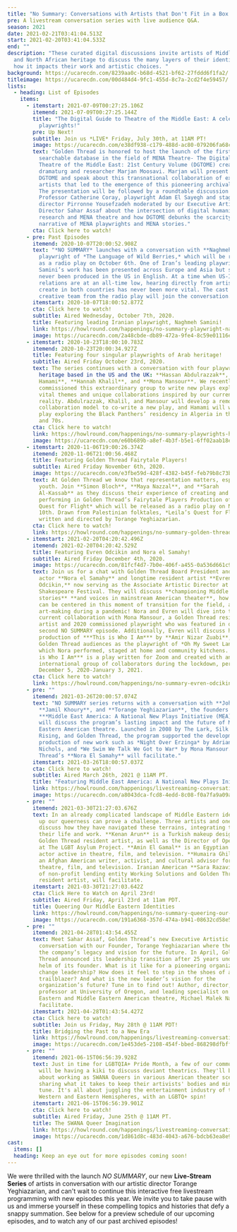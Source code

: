 ```yaml
---
title: "No Summary: Conversations with Artists that Don't Fit in a Box!"
pre: A livestream conversation series with live audience Q&A.
season: 2021
date: 2021-02-21T03:41:04.513Z
start: 2021-02-20T03:41:04.533Z
end: ""
description: "These curated digital discussions invite artists of Middle Eastern
  and North African heritage to discuss the many layers of their identity and
  how it impacts their work and artistic choices. "
background: https://ucarecdn.com/8239aa0c-b68d-4521-bf62-27fddd6f1fa2/
titleimage: https://ucarecdn.com/00d484d4-9fc1-455d-8c7a-2cd2f4e59457/
lists:
  - heading: List of Episodes
    items:
      - itemstart: 2021-07-09T00:27:25.106Z
        itemend: 2021-07-09T00:27:25.144Z
        title: "The Digital Guide to Theatre of the Middle East: A celebration of MENA
          playwrights!"
        pre: Up Next!
        subtitle: Join us *LIVE* Friday, July 30th, at 11AM PT!
        image: https://ucarecdn.com/e38df938-c179-488d-ac80-079206fa68c1/
        text: "Golden Thread is honored to host the launch of the first and only
          searchable database in the field of MENA Theatre- The Digital Guide to
          Theatre of the Middle East: 21st Century Volume (DGTOME) created by
          dramaturg and researcher Marjan Moosavi. Marjan will present the
          DGTOME and speak about this transnational collaboration of experts and
          artists that led to the emergence of this pioneering archival project.
          The presentation will be followed by a roundtable discussion with Arts
          Professor Catherine Coray, playwright Adam El Sayegh and stage
          director Pirronne Yousefzadeh moderated by our Executive Artistic
          Director Sahar Assaf about the intersection of digital humanities
          research and MENA theatre and how DGTOME debunks the scarcity
          narrative of MENA playwrights and MENA stories."
        cta: Click here to watch!
      - pre: Past Episodes
        itemend: 2020-10-07T20:00:52.908Z
        text: "*NO SUMMARY* launches with a conversation with **Naghmeh Samini**,
          playwright of *The Language of Wild Berries,* which will be released
          as a radio play on October 6th. One of Iran’s leading playwrights,
          Samini’s work has been presented across Europe and Asia but she has
          never been produced in the US in English. At a time when US-Iran
          relations are at an all-time low, hearing directly from artists that
          create in both countries has never been more vital. The cast and
          creative team from the radio play will join the conversation."
        itemstart: 2020-10-07T18:00:52.877Z
        cta: Click here to watch!
        subtitle: Aired Wednesday, October 7th, 2020.
        title: Featuring leading Iranian playwright, Naghmeh Samini!
        link: https://howlround.com/happenings/no-summary-playwright-naghmeh-samini
        image: https://ucarecdn.com/2a48cbde-db89-472a-9fe4-8c59e01116ea/
      - itemstart: 2020-10-23T18:00:10.783Z
        itemend: 2020-10-23T20:00:34.927Z
        title: Featuring four singular playwrights of Arab heritage!
        subtitle: Aired Friday October 23rd, 2020.
        text: The series continues with a conversation with four playwrights of Arab
          heritage based in the US and the UK: **Hassan Abdulrazzak**, **Tariq
          Hamami**, **Hannah Khalil**, and **Mona Mansour**. We recently
          commissioned this extraordinary group to write new plays exploring
          vital themes and unique collaborations inspired by our current
          reality. Abdulrazzak, Khalil, and Mansour will develop a remote
          collaboration model to co-write a new play, and Hamami will write a
          play exploring the Black Panthers’ residency in Algeria in the 1960s
          and 70s.
        cta: Click here to watch!
        link: https://howlround.com/happenings/no-summary-playwrights-hassan-abdulrazzak-tariq-hamami-hannah-khalil-and-mona-mansour
        image: https://ucarecdn.com/e60b689b-a8ef-4b3f-b5e1-6ff02aab18e8/
      - itemstart: 2020-11-06T19:00:26.374Z
        itemend: 2020-11-06T21:00:56.468Z
        title: Featuring Golden Thread Fairytale Players!
        subtitle: Aired Friday November 6th, 2020.
        image: https://ucarecdn.com/e3fbe59d-428f-4382-b45f-feb79b8c73be/
        text: At Golden Thread we know that representation matters, especially for
          youth. Join **Simon Bloch**, **Maya Nazzal**, and **Sarah
          Al-Kassab** as they discuss their experience of creating and
          performing in Golden Thread’s Fairytale Players Production of *Leila’s
          Quest for Flight* which will be released as a radio play on November
          10th. Drawn from Palestinian folktales, *Leila’s Quest for Flight* is
          written and directed by Torange Yeghiazarian.
        cta: Click here to watch!
        link: https://howlround.com/happenings/no-summary-golden-thread-fairytale-players
      - itemstart: 2021-02-20T04:20:42.496Z
        itemend: 2021-02-20T04:20:42.529Z
        title: Featuring Evren Odcikin and Nora el Samahy!
        subtitle: Aired Friday December 4th, 2020.
        image: https://ucarecdn.com/81fcf4d7-7b0e-406f-a455-0a536d661c9a/
        text: Join us for a chat with Golden Thread Board President and beloved
          actor **Nora el Samahy** and longtime resident artist **Evren
          Odcikin,** now serving as the Associate Artistic Director at Oregon
          Shakespeare Festival. They will discuss **championing Middle Eastern
          stories** **and voices in mainstream American theater**, how artists
          can be centered in this moment of transition for the field, and
          art-making during a pandemic! Nora and Evren will dive into their
          current collaboration with Mona Mansour, a Golden Thread resident
          artist and 2020 commissioned playwright who was featured in our
          second NO SUMMARY episode. Additionally, Evren will discuss his
          production of ***This is Who I Am*** by **Amir Nizar Zuabi**, known to
          Golden Thread audiences as the playwright of *Oh My Sweet Land* in
          which Nora performed, staged at home and community kitchens. ***This
          is Who I Am*** is a play written for Zoom and created with an
          international group of collaborators during the lockdown, performed
          December 5, 2020-January 3, 2021.
        cta: Click here to watch!
        link: https://howlround.com/happenings/no-summary-evren-odcikin-and-nora-el-samahy
      - pre: ""
        itemend: 2021-03-26T20:00:57.074Z
        text: "NO SUMMARY series returns with a conversation with **John Eisner**,
          **Jamil Khoury**, and **Torange Yeghiazarian**, the founders of
          ***Middle East America: A National New Plays Initiative (MEA)***. They
          will discuss the program’s lasting impact and the future of Middle
          Eastern American theatre. Launched in 2008 by The Lark, Silk Road
          Rising, and Golden Thread, the program supported the development and
          production of new work such as *Night Over Erzinga* by Adriana Sevahn
          Nichols, and *We Swim We Talk We Got to War* by Mona Mansour. Golden
          Thread’s **Nora El Samahy** will facilitate."
        itemstart: 2021-03-26T18:00:57.037Z
        cta: Click here to watch!
        subtitle: Aired March 26th, 2021 @ 11AM PT.
        title: "Featuring Middle East America: A National New Plays Initiative!"
        link: https://howlround.com/happenings/livestreaming-conversation-no-summary-john-eisner-jamil-khoury-and-torange-yeghiazarian
        image: https://ucarecdn.com/a8043dca-fcd8-4edd-8c08-f0a7fa9a09aa/
      - pre: ""
        itemend: 2021-03-30T21:27:03.676Z
        text: In an already complicated landscape of Middle Eastern identities, holding
          up our queerness can prove a challenge. Three artists and one mother
          discuss how they have navigated these terrains, integrating them in
          their life and work. **Kenan Arun** is a Turkish makeup designer and
          Golden Thread resident artist, as well as the Director of Operations
          at The LGBT Asylum Project. **Amin El Gamal** is an Egyptian American
          actor active in theatre, film, and television. **Humaira Ghilzai** is
          an Afghan American writer, activist, and cultural advisor for
          theatre, film, and television. Iranian American **Sara Razavi**, CEO
          of non-profit lending entity Working Solutions and Golden Thread
          resident artist, will facilitate.
        itemstart: 2021-03-30T21:27:03.642Z
        cta: Click Here to Watch on April 23rd!
        subtitle: Aired Friday, April 23rd at 11am PDT.
        title: Queering Our Middle Eastern Identities
        link: https://howlround.com/happenings/no-summary-queering-our-middle-eastern-identities
        image: https://ucarecdn.com/191a6368-357d-474a-b941-08632cd58e5e/
      - pre: ""
        itemend: 2021-04-28T01:43:54.455Z
        text: Meet Sahar Assaf, Golden Thread’s new Executive Artistic Director in
          conversation with our Founder, Torange Yeghiazarian where they discuss
          the company’s legacy and vision for the future. In April, Golden
          Thread announced its leadership transition after 25 years under the
          helm of its founder. What is it like for a pioneering organization to
          change leadership? How does it feel to step in the shoes of a
          trailblazer? And what is the new leader’s vision for the
          organization’s future? Tune in to find out! Author, director, theatre
          professor at University of Oregon, and leading specialist on Middle
          Eastern and Middle Eastern American theatre, Michael Malek Najjar will
          facilitate.
        itemstart: 2021-04-28T01:43:54.427Z
        cta: Click here to watch!
        subtitle: Join us Friday, May 28th @ 11AM PDT!
        title: Bridging the Past to a New Era
        link: https://howlround.com/happenings/livestreaming-conversation-no-summary-bridging-past-new-era
        image: https://ucarecdn.com/1e453de5-2108-454f-bbed-868298dfbff0/
      - pre: ""
        itemend: 2021-06-15T06:56:39.928Z
        text: Just in time for LGBTQIA+ Pride Month, a few of our community artivists
          will be having a kiki to discuss deviant theatrics. They'll be talking
          about working as SWANA Queers in various American theater scenes, and
          sharing what it takes to keep their artivists' bodies and minds in
          tune. It's all about juggling the entertainment industry of the
          Western and Eastern Hemispheres, with an LGBTQ+ spin!
        itemstart: 2021-06-15T06:56:39.901Z
        cta: Click here to watch!
        subtitle: Aired Friday, June 25th @ 11AM PT.
        title: The SWANA Queer Imagination
        link: https://howlround.com/happenings/livestreaming-conversation-no-summary-swana-queer-imagination
        image: https://ucarecdn.com/1d861d8c-483d-4043-a676-bdcb63ea8e96/
cast:
  items: []
  heading: Keep an eye out for more episodes coming soon!
---
```

We were thrilled with the launch *NO SUMMARY*, our new **Live-Stream Series** of artists in conversation with our artistic director Torange Yeghiazarian, and can't wait to continue this interactive free livestream programming with new episodes this year. We invite you to take pause with us and immerse yourself in these compelling topics and histories that defy a snappy summation. See below for a preview schedule of our upcoming episodes, and to watch any of our past archived episodes!